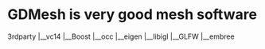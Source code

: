 # GDMesh is very good mesh software


3rdparty
    |__vc14
        |__Boost
        |__occ
        |__eigen
        |__libigl
        |__GLFW
        |__embree
